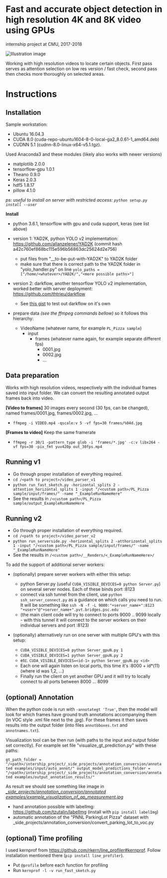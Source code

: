 # Fast and accurate object detection in high resolution 4K and 8K video using GPUs
internship project at CMU, 2017-2018

![Illustration image](https://github.com/previtus/intership_project/blob/master/project_illustration.jpg)

Working with high resolution videos to locate certain objects. First pass serves as attention selection on low res version / fast check, second pass then checks more thoroughly on selected areas.

# Instructions

## Installation

Sample workstation:
- Ubuntu 16.04.3
- CUDA 8.0 (cuda-repo-ubuntu1604-8-0-local-ga2_8.0.61-1_amd64.deb)
- CUDNN 5.1 (cudnn-8.0-linux-x64-v5.1.tgz).

Used Anaconda3 and these modules (likely also works with newer versions)
- matplotlib 2.0.0
- tensorflow-gpu 1.0.1
- Theano 0.9.0
- Keras 2.0.3
- hdf5 1.8.17
- pillow 4.1.0

_ps: useful to install on server with restricted access: `python setup.py install --user`_

**Install**
- python 3.6.1, tensorflow with gpu and cuda support, keras (see list above)
- version 1: YAD2K, python YOLO v2 implementation: https://github.com/allanzelener/YAD2K (commit hash a42c760ef868bc115e596b56863dc25624d2e756)
  * put files from "__to-be-put-with-YAD2K" to YAD2K folder
  * make sure that there is correct path to the YAD2K folder in "yolo_handler.py" on line `yolo_paths = ["/home/<whatever>/YAD2K/","<more possible paths>"]`

- version 2: darkflow, another tensorflow YOLO v2 implementation, worked better with server deployment: https://github.com/thtrieu/darkflow
  * See [this gist](https://gist.github.com/previtus/bbecf03ae2ab1e952eb6cde26dd85638) to test out darkflow on it's own
- prepare data *(see the ffmpeg commands bellow)* so it follows this hierarchy:
  * VideoName (whatever name, for example `PL_Pizza sample`)
    * input
      * frames (whatever name again, for example separate different fps)
        * 0001.jpg
        * 0002.jpg
        * ...

## Data preparation

Works with high resolution videos, respectively with the individual frames saved into input folder.
We can convert the resulting annotated output frames back into video.

**[Video to frames]** 30 images every second (30 fps, can be changed), named frames/0001.jpg, frames/0002.jpg, ...
- `ffmpeg -i VIDEO.mp4 -qscale:v 5 -vf fps=30 frames/%04d.jpg`

**[Frames to video]** Keep the same framerate
- `ffmpeg -r 30/1 -pattern_type glob -i 'frames/*.jpg' -c:v libx264 -vf fps=30 -pix_fmt yuv420p out_30fps.mp4`

## Running v1

- Go through proper installation of everything required.
- `cd /<path to project>/video_parser_v1`
- `python run_fast_sketch.py -horizontal_splits 2 -attention_horizontal_splits 1 -input "/<custom path>/PL_Pizza sample/input/frames/" -name "_ExampleRunNameHere"`
- See the results in `/<custom path>/PL_Pizza sample/output_ExampleRunNameHere`

## Running v2

- Go through proper installation of everything required.
- `cd /<path to project>/video_parser_v2`
- `python run_serverside.py -horizontal_splits 2 -atthorizontal_splits 1 -input "/<custom path>/PL_Pizza sample/input/frames/" -name "_ExampleRunNameHere"`
- See the results in `/<custom path>/__Renders/<_ExampleRunNameHere>/`

To add the support of additional server workers:

- (optionally) prepare server workers with either this setup: 
  * python Server.py	(useful `CUDA_VISIBLE_DEVICES=0 python Server.py`) on several server nodes. Each of these binds port :8123
  * connect via ssh tunnel from the client, use `python ssh_server_connect.py` as a guidance on which calls you need to run. It will be something like `ssh -N -f -L 9000:"+server_name+":8123 "+user+"@"+server_name+".pvt.bridges.psc.edu`
  * (the main client code will try to connect to ports 9000 .. 9099 locally - with this tunnel it will connect to the server workers on their individual servers and port :8123)

- (optionally) alternatively run on one server with multiple GPU's with this setup: 
  * `CUDA_VISIBLE_DEVICES=0 python Server_gpuN.py 1`
  * `CUDA_VISIBLE_DEVICES=1 python Server_gpuN.py 2`
  * etc. `CUDA_VISIBLE_DEVICES=<id-1> python Server_gpuN.py <id>`
  * Each one will again listen on local ports, this time it's :8000 + id*(11) (where id was 1,2, ...) 
  * Finally run the client on yet another GPU and it will try to locally connect to all ports between 8000 ... 8099

## (optional) Annotation
When the python code is run with `-annotategt 'True'`, then the model will look for which frames have ground truth annotations accompanying them (in VOC style .xml file next to the .jpg). For these frames it then saves results into the output folder (into files `annotbboxes.txt` and `annotnames.txt`).

Visualization tool can be then run (with paths to the input and output folder set correctly). For example set file "visualize_gt_prediction.py" with these paths:

`gt_path_folder = "/<path>/intership_project/_side_projects/annotation_conversion/annotated examples/input/auto_annot/"
output_model_predictions_folder = "/<path>/intership_project/_side_projects/annotation_conversion/annotated examples/output_annotation_results/"`

As result we should see something like image in  [*_side_projects/annotation_conversion/annotated examples/example_visualization_of_ap_measurement.jpg*](https://github.com/previtus/intership_project/blob/master/_side_projects/annotation_conversion/annotated%20examples/example_visualization_of_ap_measurement.jpg)

- hand annotation possible with labelImg: https://github.com/tzutalin/labelImg (install with `pip install labelImg`)
- automatic annotation of the "PNNL ParkingLot Pizza" dataset with _side_projects/annotation_conversion/convert_parking_lot_to_voc.py

## (optional) Time profiling

I used kernprof from https://github.com/rkern/line_profiler#kernprof. Follow installation mentioned there (`pip install line_profiler`).
- Put `@profile` before each function for profiling
- Run `kernprof -l -v run_fast_sketch.py`



